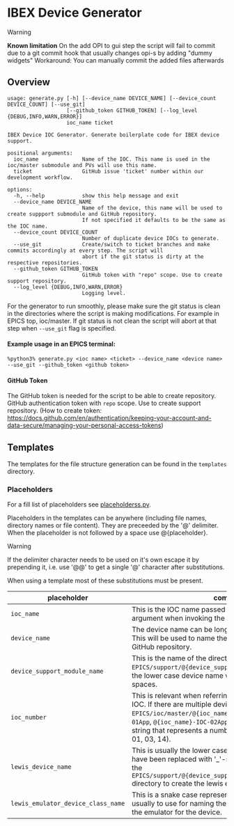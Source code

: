 # IBEX Device Generator

> [!WARNING]
> **Known limitation**
> On the add OPI to gui step the script will fail to commit due to a git commit hook that usually changes opi-s by adding "dummy widgets"
> Workaround: You can manually commit the added files afterwards

## Overview

```
usage: generate.py [-h] [--device_name DEVICE_NAME] [--device_count DEVICE_COUNT] [--use_git]
                   [--github_token GITHUB_TOKEN] [--log_level {DEBUG,INFO,WARN,ERROR}]
                   ioc_name ticket

IBEX Device IOC Generator. Generate boilerplate code for IBEX device support.

positional arguments:
  ioc_name              Name of the IOC. This name is used in the ioc/master submodule and PVs will use this name.
  ticket                GitHub issue 'ticket' number within our development workflow.

options:
  -h, --help            show this help message and exit
  --device_name DEVICE_NAME
                        Name of the device, this name will be used to create suppport submodule and GitHub repository.
                        If not specified it defaults to be the same as the IOC name.
  --device_count DEVICE_COUNT
                        Number of duplicate device IOCs to generate.
  --use_git             Create/switch to ticket branches and make commits accordingly at every step. The script will
                        abort if the git status is dirty at the respective repositories.
  --github_token GITHUB_TOKEN
                        GitHub token with "repo" scope. Use to create support repository.
  --log_level {DEBUG,INFO,WARN,ERROR}
                        Logging level.
```

For the generator to run smoothly, please make sure the git status is clean in the directories where the script is making modifications.
For example in EPICS top, ioc/master. If git status is not clean the script will abort at that step when `--use_git` flag is specified.

#### Example usage in an EPICS terminal:

```
%python3% generate.py <ioc name> <ticket> --device_name <device name> --use_git --github_token <github token>
```

#### GitHub Token

The GitHub token is needed for the script to be able to create repository. GitHub authentication token with `repo` scope. Use to create support repository. (How to create token: https://docs.github.com/en/authentication/keeping-your-account-and-data-secure/managing-your-personal-access-tokens)


## Templates

The templates for the file structure generation can be found in the `templates` directory.

### Placeholders

For a fill list of placeholders see [placeholderss.py](./utils/placeholderss.py).

Placeholders in the templates can be anywhere (including file names, directory names or file content). They are preceeded by the '@' delimiter. When the placeholder is not followed by a space use @{placeholder}.

> [!WARNING]
> If the delimiter character needs to be used on it's own escape it by prepending it, i.e. use '@@' to get a single '@' character after substitutions.

When using a template most of these substitutions must be present.

| placeholder | comments |
| ----------- | -------- |
| `ioc_name` | This is the IOC name passed down as command line argument when invoking the script. |
| `device_name` | The device name can be longer and can contain spaces. This will be used to name the support module folder and the GitHub repository. |
| `device_support_module_name` | This is the name of the directory within `EPICS/support/@{device_support_module_name}`. It is usually the lower case device name where we use '_'-s instead of spaces. |
| `ioc_number` | This is relevant when referring to the structure of the n-nth IOC. If there are multiple device IOCs within the `EPICS/ioc/master/@{ioc_name}` such as `@{ioc_name}-IOC-01App`, `@{ioc_name}-IOC-02App` etc. `ioc_number` must be a string that represents a number using two digits always (e.g. 01, 03, 14).
| `lewis_device_name` | This is usually the lower case device name where spaces have been replaced with '_'-s. This is used for example in the `EPICS/support/@{device_support_module_name}\system_tests` directory to create the lewis emulator folder. |
| `lewis_emulator_device_class_name` | This is a snake case representation of the `device_name` usually to use for naming the python class that represents the emulator for the device. |
